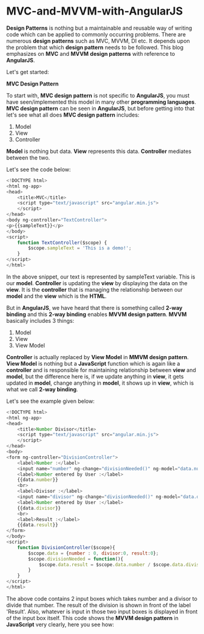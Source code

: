 MVC-and-MVVM-with-AngularJS
===========================

**Design Patterns** is nothing but a maintainable and reusable way of writing code which can be applied to commonly occurring problems. There are numerous **design patterns** such as MVC, MVVM, DI etc. It depends upon the problem that which **design pattern** needs to be followed.
This blog emphasizes on **MVC** and **MVVM** **design patterns** with reference to **AngularJS**.

 Let's get started:

 **MVC Design Pattern**

 To start with, **MVC design pattern** is not specific to **AngularJS**, you must have seen/implemented this model in many other **programming languages**.
  **MVC design pattern** can be seen in **AngularJS**, but before getting into that let's see what all does **MVC design pattern** includes:

  1. Model
  2. View
  3. Controller

  **Model** is nothing but data.
  **View** represents this data.
  **Controller** mediates between the two.

  Let's see the code below:

  ```JavaScript
  <!DOCTYPE html>
  <html ng-app>
  <head>
      <title>MVC</title>
      <script type="text/javascript" src="angular.min.js">
      </script>
  </head>
  <body ng-controller="TextController">
  <p>{{sampleText}}</p>
  </body>
  <script>
      function TextController($scope) {
          $scope.sampleText = 'This is a demo!';
      }
  </script>
  </html>
  ```

In the above snippet, our text is represented by sampleText variable. This is our **model**. **Controller** is updating the **view** by displaying the data on the **view**. It is the **controller** that is managing the relationship between our **model** and the **view** which is the **HTML**.

But in **AngularJS**, we have heard that there is something called **2-way binding** and this **2-way binding** enables **MVVM design pattern**. **MVVM** basically includes 3 things:

1. Model
2. View
3. View Model

**Controller** is actually replaced by **View Model** in **MMVM design pattern**. **View Model** is nothing but a **JavaScript** function which is again like a **controller** and is responsible for maintaining relationship between **view** and **model**, but the difference here is, if we update anything in **view**, it gets updated in **model**, change anything in **model**, it shows up in **view**, which is what we call **2-way binding**.

Let's see the example given below:

```JavaScript
<!DOCTYPE html>
<html ng-app>
<head>
    <title>Number Divisor</title>
    <script type="text/javascript" src="angular.min.js">
    </script>
</head>
<body>
<form ng-controller="DivisionController">
    <label>Number :</label>
    <input name="number" ng-change="divisionNeeded()" ng-model="data.number">
    <label>Number entered by User :</label>
    {{data.number}}
    <br>
    <label>Divisor :</label>
    <input name="divisor" ng-change="divisionNeeded()" ng-model="data.divisor">
    <label>Number entered by User :</label>
    {{data.divisor}}
    <br>
    <label>Result :</label>
    {{data.result}}
</form>
</body>
<script>
    function DivisionController($scope){
        $scope.data = {number : 0, divisor:0, result:0};
        $scope.divisionNeeded = function(){
            $scope.data.result = $scope.data.number / $scope.data.divisor;
        }
    }
</script>
</html>
```
The above code contains 2 input boxes which takes number and a divisor to divide that number. The result of the division is shown in front of the label 'Result'.
Also, whatever is input in those two input boxes is displayed in front of the input box itself. This code shows the **MVVM design pattern** in **JavaScript** very clearly, here you see how:

